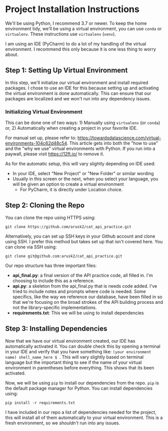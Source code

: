 # Project Installation Instructions

We'll be using Python, I recommend 3.7 or newer. 
To keep the home environment tidy, we'll be using a virtual environment, you can use `conda` or `virtualenv`.
These instructions use `virtualenv` (`venv`).

I am using an IDE (PyCharm) to do a lot of my handling of the virtual environment. 
I recommend this only because it is one less thing to worry about. 

## Step 1: Setting Up Virtual Environment
In this step, we'll initialize our virtual environment and install required packages.
I chose to use an IDE for this because setting up and activating the virtual environment is done automatically. 
This can ensure that our packages are localized and we won't run into any dependency issues.
### Initializing Virtual Environment
This can be done one of two ways: 1) Manually using `virtualenv` (or `conda`) or, 2) Automatically when creating a project
in your favorite IDE.

For manual set up, please refer to: https://towardsdatascience.com/virtual-environments-104c62d48c54.
This article gets into both the "how to use" and the "why we use" virtual environments with Python.
If you run into a paywall, please visit https://12ft.io/ to remove it.

As for the automatic setup, this will vary slightly depending on IDE used: 
- In your IDE, select "New Project" or "New Folder" or similar wording
- Usually in this screen or the next, when you select your language, 
you will be given an option to create a virtual environment
  - For PyCharm, it is directly under Location choice.

## Step 2: Cloning the Repo
You can clone the repo using HTTPS using:

```git clone https://github.com/arusk2/cat_api_practice.git```

Alternatively, you can set up SSH keys in your Github account and clone using SSH. I prefer this method 
but takes set up that isn't covered here. You can clone via SSH using:

```git clone git@github.com:arusk2/cat_api_practice.git```

Our repo structure has three important files:
- **api_final.py**: a final version of the API practice code, all filled in. I'm choosing to include this as a reference.
- **api.py**: a skeleton from the api_final.py that is needs code added. I've tried to include notes and prompts where code
  is needed. Some specifics, like the way we reference our database, have been filled in so that we're focusing on the broad
  strokes of the API building process and not the library-specific implementations.
- **requirements.txt**: This we will be using to install dependencies

## Step 3: Installing Dependencies
Now that we have our virtual environment created, our IDE has automatically activated it. You can double check this by
opening a terminal in your IDE and verify that you have something like:
```(your environment name) shell_name_here $ ```. This will vary slightly based on terminal language but the important 
thing to see if the name of your virtual environment in parentheses before everything. This shows that its been activated.

Now, we will be using `pip` to install our dependencies from the repo. `pip` is the default package manager for Python.
You can install dependencies using:

```pip install -r requirements.txt```

I have included in our repo a list of dependencies needed for the project, this will install all of them automatically 
to your virtual environment. This is a fresh environment, so we _shouldn't_ run into any issues.